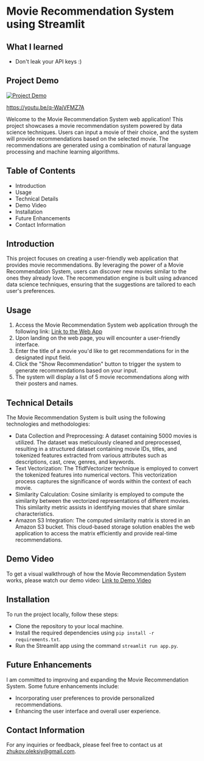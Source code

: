 # Movie Recommendation System using Streamlit

## What I learned
* Don't leak your API keys :)

## Project Demo

<a href="https://youtu.be/q-WajVFMZ7A"><img src="https://github.com/Oleksiy-Zhukov/MovieRS-Project/assets/75014961/336f2168-c99d-4a46-bddc-936477f7ceea" alt="Project Demo"></a>

https://youtu.be/q-WajVFMZ7A

Welcome to the Movie Recommendation System web application! This project showcases a movie recommendation system powered by data science techniques. Users can input a movie of their choice, and the system will provide recommendations based on the selected movie. The recommendations are generated using a combination of natural language processing and machine learning algorithms.

## Table of Contents
* Introduction
* Usage
* Technical Details
* Demo Video
* Installation
* Future Enhancements
* Contact Information

## Introduction
This project focuses on creating a user-friendly web application that provides movie recommendations. By leveraging the power of a Movie Recommendation System, users can discover new movies similar to the ones they already love. The recommendation engine is built using advanced data science techniques, ensuring that the suggestions are tailored to each user's preferences.

## Usage
1. Access the Movie Recommendation System web application through the following link: [Link to the Web App](https://recommendmovie.streamlit.app/)
2. Upon landing on the web page, you will encounter a user-friendly interface.
3. Enter the title of a movie you'd like to get recommendations for in the designated input field.
4. Click the "Show Recommendation" button to trigger the system to generate recommendations based on your input.
5. The system will display a list of 5 movie recommendations along with their posters and names.

## Technical Details
The Movie Recommendation System is built using the following technologies and methodologies:

* Data Collection and Preprocessing: A dataset containing 5000 movies is utilized. The dataset was meticulously cleaned and preprocessed, resulting in a structured dataset containing movie IDs, titles, and tokenized features extracted from various attributes such as descriptions, cast, crew, genres, and keywords.
* Text Vectorization: The TfidfVectorizer technique is employed to convert the tokenized features into numerical vectors. This vectorization process captures the significance of words within the context of each movie.
* Similarity Calculation: Cosine similarity is employed to compute the similarity between the vectorized representations of different movies. This similarity metric assists in identifying movies that share similar characteristics.
* Amazon S3 Integration: The computed similarity matrix is stored in an Amazon S3 bucket. This cloud-based storage solution enables the web application to access the matrix efficiently and provide real-time recommendations.

## Demo Video
To get a visual walkthrough of how the Movie Recommendation System works, please watch our demo video: [Link to Demo Video](https://youtu.be/q-WajVFMZ7A)

## Installation
To run the project locally, follow these steps:

* Clone the repository to your local machine.
* Install the required dependencies using `pip install -r requirements.txt`.
* Run the Streamlit app using the command `streamlit run app.py`.

## Future Enhancements
I am committed to improving and expanding the Movie Recommendation System. Some future enhancements include:

* Incorporating user preferences to provide personalized recommendations.
* Enhancing the user interface and overall user experience.

## Contact Information
For any inquiries or feedback, please feel free to contact us at zhukov.oleksiy@gmail.com.
